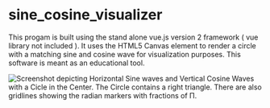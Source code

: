 # sine_cosine_visualizer

This progam is built using the stand alone vue.js version 2 framework ( vue library not included ).
It uses the HTML5 Canvas element to render a circle with a matching sine and cosine wave for visualization purposes. 
This software is meant as an educational tool.


![Screenshot depicting Horizontal Sine waves and Vertical Cosine Waves with a Cicle in the Center. The Circle contains a right triangle. There are also gridlines showing the radian markers with fractions of Π. ](https://github.com/spenjo7/sine_cosine_visualizer/edit/main/preview.png?raw=true)